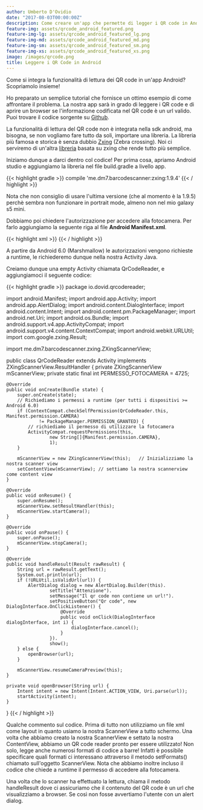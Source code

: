 ```yaml
---
author: Umberto D'Ovidio
date: "2017-08-03T00:00:00Z"
description: Come creare un'app che permette di legger i QR code in Android?
feature-img: assets/qrcode_android_featured.png
feature-img-lg: assets/qrcode_android_featured_lg.png
feature-img-md: assets/qrcode_android_featured_md.png
feature-img-sm: assets/qrcode_android_featured_sm.png
feature-img-xs: assets/qrcode_android_featured_xs.png
image: /images/qrcode.png
title: Leggere i QR Code in Android
---
```


Come si integra la funzionalità di lettura dei QR code in un'app Android? Scopriamolo insieme!
<!--more-->

Ho preparato un semplice tutorial che fornisce un ottimo esempio di come affrontare il problema. La nostra app sarà in grado di leggere i QR code e di aprire un browser se  l'informazione codificata nel QR code è un url valido. Puoi trovare il codice sorgente su [Github](https://github.com/Cyborg101/dovidioTutorials/tree/master/QrCodeReader-android).

La funzionalità di lettura del QR code non è integrata nella sdk android, ma bisogna, se non vogliamo fare tutto da soli, importare una libreria. 
La libreria più famosa e storica è senza dubbio [Zxing](https://github.com/zxing/zxing) (Zebra crossing). Noi ci serviremo di un'altra [libreria](https://github.com/dm77/barcodescanner) basata su zxing che rende tutto più semplice. 

Iniziamo dunque a darci dentro col codice! Per prima cosa, apriamo Android studio e aggiungiamo la libreria nel file  build.gradle a livello app.

{{< highlight gradle >}}
compile 'me.dm7.barcodescanner:zxing:1.9.4'
{{< / highlight >}}

Nota che non consiglio di usare l'ultima versione (che al momento è la 1.9.5) perchè sembra non funzionare in portrait mode, almeno non nel mio galaxy s5 mini.


Dobbiamo poi chiedere l'autorizzazione per accedere alla fotocamera. Per farlo aggiungiamo la seguente riga al file **Android Manifest.xml**.

{{< highlight xml >}}
<uses-permission android:name="android.permission.CAMERA" />
{{< / highlight >}}

A partire da Android 6.0 (Marshmallow) le autorizzazioni vengono richieste a runtime, le richiederemo dunque nella nostra Activity Java.

Creiamo dunque una empty Activity chiamata QrCodeReader, e aggiungiamoci il seguente codice:

{{< highlight gradle >}}
package io.dovid.qrcodereader;

import android.Manifest;
import android.app.Activity;
import android.app.AlertDialog;
import android.content.DialogInterface;
import android.content.Intent;
import android.content.pm.PackageManager;
import android.net.Uri;
import android.os.Bundle;
import android.support.v4.app.ActivityCompat;
import android.support.v4.content.ContextCompat;
import android.webkit.URLUtil;
import com.google.zxing.Result;


import me.dm7.barcodescanner.zxing.ZXingScannerView;


public class QrCodeReader extends Activity implements ZXingScannerView.ResultHandler {
    private ZXingScannerView mScannerView;
    private static final int PERMESSO_FOTOCAMERA = 4725;

    @Override
    public void onCreate(Bundle state) {
        super.onCreate(state);
        // Richiediamo i permessi a runtime (per tutti i dispositivi >= Android 6.0)
        if (ContextCompat.checkSelfPermission(QrCodeReader.this, Manifest.permission.CAMERA)
                != PackageManager.PERMISSION_GRANTED) {
            // richiediamo il permesso di utilizzare la fotocamera
            ActivityCompat.requestPermissions(this,
                    new String[]{Manifest.permission.CAMERA},
                    1);
        }

        mScannerView = new ZXingScannerView(this);   // Inizializziamo la nostra scanner view
        setContentView(mScannerView); // settiamo la nostra scannerview come content view
    }

    @Override
    public void onResume() {
        super.onResume();
        mScannerView.setResultHandler(this);
        mScannerView.startCamera();
    }

    @Override
    public void onPause() {
        super.onPause();
        mScannerView.stopCamera();
    }

    @Override
    public void handleResult(Result rawResult) {
        String url = rawResult.getText();
        System.out.println(url);
        if (!URLUtil.isValidUrl(url)) {
            AlertDialog dialog = new AlertDialog.Builder(this).
                    setTitle("Attenzione").
                    setMessage("Il qr code non contiene un url!").
                    setPositiveButton("Qr code", new DialogInterface.OnClickListener() {
                        @Override
                        public void onClick(DialogInterface dialogInterface, int i) {
                            dialogInterface.cancel();
                        }
                    }).
                    show();
        } else {
            openBrowser(url);
        }

        mScannerView.resumeCameraPreview(this);
    }

    private void openBrowser(String url) {
        Intent intent = new Intent(Intent.ACTION_VIEW, Uri.parse(url));
        startActivity(intent);
    }
}
{{< / highlight >}}


Qualche commento sul codice. Prima di tutto non utilizziamo un file xml come layout in quanto usiamo la nostra ScannerView a tutto schermo. Una volta che abbiamo creato la nostra ScannerView e settato la nostra ContentView, abbiamo un QR code reader pronto per essere utilizzato! Non solo, legge anche numerosi formati di codice a barre! Infatti è possibile specificare quali formati ci interessano attraverso il metodo setFormats() chiamato sull'oggetto ScannerView. 
Nota che abbiamo inoltre incluso il codice che chiede a runtime il permesso di accedere alla fotocamera.

Una volta che lo scanner ha effettuato la lettura, chiama il metodo handleResult dove ci assicuriamo che il contenuto del QR code è un url che visualizziamo a browser. Se così non fosse avvertiamo l'utente con un alert dialog. 